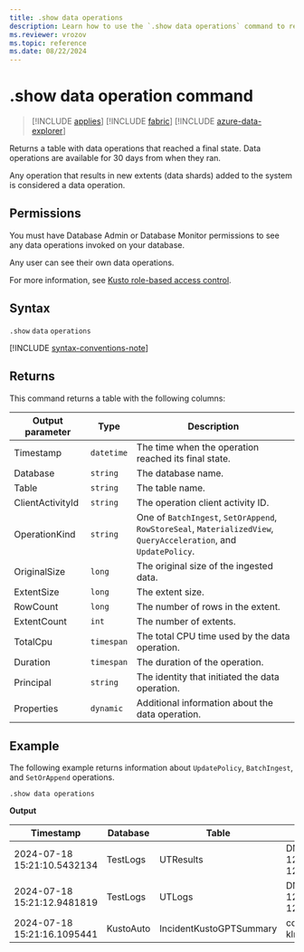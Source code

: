 ```yaml
---
title: .show data operations
description: Learn how to use the `.show data operations` command to return data operations that reached a final state. 
ms.reviewer: vrozov
ms.topic: reference
ms.date: 08/22/2024
---
```

# .show data operation command

> [!INCLUDE [applies](../includes/applies-to-version/applies.md)] [!INCLUDE [fabric](../includes/applies-to-version/fabric.md)] [!INCLUDE [azure-data-explorer](../includes/applies-to-version/azure-data-explorer.md)]

Returns a table with data operations that reached a final state. Data operations are available for 30 days from when they ran.

Any operation that results in new extents (data shards) added to the system is considered a data operation.

## Permissions

You must have Database Admin or Database Monitor permissions to see any data operations invoked on your database.

Any user can see their own data operations.

 For more information, see [Kusto role-based access control](../access-control/role-based-access-control.md).

## Syntax

`.show` `data` `operations`

[!INCLUDE [syntax-conventions-note](../includes/syntax-conventions-note.md)]

## Returns

This command returns a table with the following columns:

| Output parameter | Type   | Description                        |
|------------------|--------|------------------------------------|
|Timestamp |`datetime`|The time when the operation reached its final state. |
|Database |`string`|The database name.|
|Table |`string`|The table name.|
|ClientActivityId |`string`|The operation client activity ID.|
|OperationKind |`string`| One of `BatchIngest`, `SetOrAppend`, `RowStoreSeal`, `MaterializedView`, `QueryAcceleration`, and `UpdatePolicy`.|
|OriginalSize |`long`| The original size of the ingested data. |
|ExtentSize |`long`|The extent size.|
|RowCount |`long`|The number of rows in the extent.|
|ExtentCount |`int`|The number of extents.|
|TotalCpu |`timespan`|The total CPU time used by the data operation.|
|Duration |`timespan`| The duration of the operation.|
|Principal |`string`|The identity that initiated the data operation. |
|Properties |`dynamic`|Additional information about the data operation.|

## Example

The following example returns information about `UpdatePolicy`, `BatchIngest`, and `SetOrAppend` operations.

```kusto
.show data operations
```

**Output**

|Timestamp |Database |Table |ClientActivityId |OperationKind |OriginalSize |ExtentSize |RowCount |ExtentCount |TotalCpu |Duration |Principal |Properties |
|--|--|--|--|--|--|--|--|--|--|--|--|--|
|2024-07-18 15:21:10.5432134|TestLogs|UTResults|DM.IngestionExecutor;abcd1234-1234-1234-abcd-1234abcdce;1|UpdatePolicy|100,829|75,578|279|1|00:00:00.2656250|00:00:28.9101535|aadapp=xxx|{"SourceTable": "UTLogs"}|
|2024-07-18 15:21:12.9481819|TestLogs|UTLogs|DM.IngestionExecutor;abcd1234-1234-1234-abcd-1234abcdce;1|BatchIngest|1,045,027,298|123,067,947|1,688,705|2|00:00:22.9843750|00:00:29.9745733|aadapp=xxx|{"format": "Csv"}|
|2024-07-18 15:21:16.1095441|KustoAuto|IncidentKustoGPTSummary|cdef12345-6789-ghij-0123-klmn45678|SetOrAppend|1,420|3,190|1|1|00:00:00.0156250|00:00:00.0638211|aaduser=xxx||
